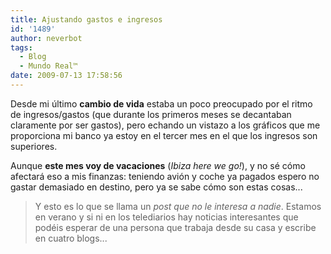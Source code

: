 ```yaml
---
title: Ajustando gastos e ingresos
id: '1489'
author: neverbot
tags:
  - Blog
  - Mundo Real™
date: 2009-07-13 17:58:56
---
```


Desde mi último **cambio de vida** estaba un poco preocupado por el ritmo de ingresos/gastos (que durante los primeros meses se decantaban claramente por ser gastos), pero echando un vistazo a los gráficos que me proporciona mi banco ya estoy en el tercer mes en el que los ingresos son superiores.

Aunque **este mes voy de vacaciones** (_Ibiza here we go!_), y no sé cómo afectará eso a mis finanzas: teniendo avión y coche ya pagados espero no gastar demasiado en destino, pero ya se sabe cómo son estas cosas...

> Y esto es lo que se llama un _post que no le interesa a nadie_. Estamos en verano y si ni en los telediarios hay noticias interesantes que podéis esperar de una persona que trabaja desde su casa y escribe en cuatro blogs...